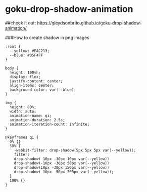 # goku-drop-shadow-animation

##check it out: https://gleydsonbrito.github.io/goku-drop-shadow-animation/

###How to create shadow in png images

```
:root {
  --yellow: #FAC213;
  --blue: #85F4FF
}

body {
  height: 100vh;
  display: flex;
  justify-content: center;
  align-items: center;
  background-color: var(--blue);
}

img {
  height: 80%;
  width: auto;
  animation-name: qi;
  animation-duration: 2.5s;
  animation-iteration-count: infinite;
}

@keyframes qi {
  0% {}
  50% {
    -webkit-filter: drop-shadow(5px 5px 5px var(--yellow));
    filter: 
    drop-shadow( 10px -30px 10px var(--yellow)) 
    drop-shadow(-10px -30px 50px var(--yellow)) 
    drop-shadow(10px -30px 150px var(--yellow))
    drop-shadow(-10px -50px 200px var(--yellow));
  }
  100% {}
}

```
